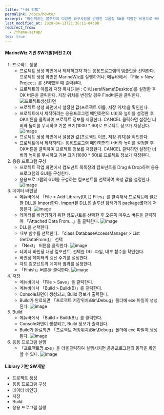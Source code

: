 ```yaml
---
title: "사용 방법"
permalink: /docs/howto/
excerpt: "마린위즈는 발주자의 다양한 요구사항을 반영한 고품질 SW를 저렴한 비용으로 빠르게 개발 가능한 조선해양특화 SW통합개발도구이다."
last_modified_at: 2020-04-13T21:36:11-04:00
redirect_from:
  - /theme-setup/
toc: true
---
```

#### MarineWiz 기반 SW개발(버전 2.0)
  1. 프로젝트 생성
      - 프로젝트 생성 화면에서 제작하고자 하는 응용프로그램의 템플릿을 선택한다.프로젝트 생성 화면은 MarineWiz를 실행하거나, 메뉴바에서 「File > New Project」를 선택했을 때 출력된다.
      - 프로젝트의 이름과 저장 위치(기본 : C:\Users\Name\Desktop)를 설정한 후 OK 버튼을 클릭한다. 저장 위치를 변경할 경우 Find버튼을 클릭한다.
      ![프로젝트생성화면](https://user-images.githubusercontent.com/45934727/79210055-3b5b3180-7e7f-11ea-8c17-48b5065effb6.png)
      - 프로젝트 생성 화면에서 설정한 값(프로젝트 이름, 저장 위치)을 확인한다.
      - 프로젝트에서 제작하려는 응용프로그램 메인화면의 너비와 높이를 설정한 후 OK버튼을 클릭하여 프로젝트 정보를 저장한다. CANCEL 클릭하면 설정한 너비와 높이를 무시하고 기본 크기(1000 * 60)로 프로젝트 정보가 저장된다.
      ![image](https://user-images.githubusercontent.com/45934727/77055550-6edba500-6a14-11ea-9e7b-7e38d08a79f4.png)
      - 프로젝트 생성 화면에서 설정한 값(프로젝트 이름, 저장 위치)을 확인한다.
      - 프로젝트에서 제작하려는 응용프로그램 메인화면의 너비와 높이를 설정한 후 OK버튼을 클릭하여 프로젝트 정보를 저장한다. CANCEL 클릭하면 설정한 너비와 높이를 무시하고 기본 크기(1000 * 60)로 프로젝트 정보가 저장된다.
  2. 응용 프로그램 구성
      - 프로젝트 작업 화면에서 컴포넌트 목록창의 컴포넌트를 Drag & Drop하여 응용프로그램의 GUI를 구성한다.
      - 응용프로그램의 GUI를 구성하는 컴포넌트를 선택하여 속성 값을 설정한다.
      ![image](https://user-images.githubusercontent.com/45934727/77055672-a9454200-6a14-11ea-88eb-19e05e1f0976.png)
  3. 데이터 바인딩
      - 메뉴바에서 「File > Add Library(DLL) Files」를 클릭해서 프로젝트에 필요한 DLL을 Import한다. Import된 DLL은 솔루션 탐색기의 package폴더에 저장된다.
      ![image](https://user-images.githubusercontent.com/45934727/77056032-34263c80-6a15-11ea-9bba-a1233b191798.png)
      - 데이터를 바인딩하기 위한 컴포넌트를 선택한 후 오른쪽 마우스 버튼을 클릭하여 「Attached Data From...」을 클릭한다.
      ![image](https://user-images.githubusercontent.com/45934727/77056186-6fc10680-6a15-11ea-8f49-90ffa1928e60.png)
      - DLL을 선택한다.
      - 내부 함수를 선택한다. 『class DatabaseAccessManager > List GetDataFrom()』 선택
      - 「Next」 버튼을 클릭한다.
      ![image](https://user-images.githubusercontent.com/45934727/77056309-954e1000-6a15-11ea-8f85-7208fe3c8c97.png)
      - 데이터 바인딩 대상 컴포넌트, 선택한 DLL 파일, 내부 함수를 확인한다.
      - 바인딩 데이터의 갱신 주기를 설정한다.
      - 차트 컴포넌트의 데이터 범위를 설정한다.
      - 「Finish」버튼을 클릭한다.
      ![image](https://user-images.githubusercontent.com/45934727/77056440-be6ea080-6a15-11ea-9187-7e3a48ec34bf.png)
  4. 저장
      - 메뉴바에서 「File > Save」을 클릭한다.
      - 메뉴바에서 「Build > Build(B)」를 클릭한다.
      - Console화면이 생성되고, Build 정보가 출력된다.
      - Build가 완료되면 「프로젝트 저장위치\Bin\Debug」폴더에 exe 파일이 생성된다.
      ![image](https://user-images.githubusercontent.com/45934727/77057819-dfd08c00-6a17-11ea-86b5-9f278f5c9969.png)
  5. Build
      - 메뉴바에서 「Build > Build(B)」를 클릭한다.
      - Console화면이 생성되고, Build 정보가 출력된다.
      - Build가 완료되면 「프로젝트 저장위치\Bin\Debug」폴더에 exe 파일이 생성된다.
      ![image](https://user-images.githubusercontent.com/45934727/77056699-245b2800-6a16-11ea-9154-4ce05f777bd8.png)
  6. 응용 프로그램 실행
      - 「프로젝트명.exe」을 더블클릭하여 실행시키면 응용프로그램의 동작을 확인할 수 있다.
      ![image](https://user-images.githubusercontent.com/45934727/77056981-9895cb80-6a16-11ea-9e17-efd552dc51e2.png)

#### Library 기반 SW개발
  - 프로젝트 생성
  - 응용 프로그램 구성
  - 데이터 바인딩
  - 저장
  - Build
  - 응용 프로그램 실행
